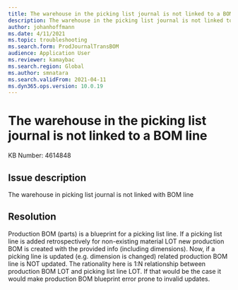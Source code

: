 ```yaml
---
title: The warehouse in the picking list journal is not linked to a BOM line
description: The warehouse in the picking list journal is not linked to a BOM line
author: johanhoffmann
ms.date: 4/11/2021
ms.topic: troubleshooting
ms.search.form: ProdJournalTransBOM
audience: Application User
ms.reviewer: kamaybac
ms.search.region: Global
ms.author: smnatara
ms.search.validFrom: 2021-04-11
ms.dyn365.ops.version: 10.0.19
---
```


# The warehouse in the picking list journal is not linked to a BOM line

KB Number: 4614848

## Issue description
<!-- FKM: more detail is needed here. -->
The warehouse in picking list journal is not linked with BOM line

## Resolution
<!-- KFM: This is not clear. Please revise. Also, spell out "LOT" on first usage. -->
Production BOM (parts) is a blueprint for a picking list line. If a picking list line is added retrospectively for non-existing material LOT new production BOM is created with the provided info (including dimensions). Now, if a picking line is updated (e.g. dimension is changed) related production BOM line is NOT updated. The rationality here is 1:N relationship between production BOM LOT and picking list line LOT. If that would be the case it would make production BOM blueprint error prone to invalid updates.
